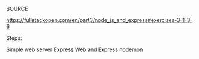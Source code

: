 SOURCE

https://fullstackopen.com/en/part3/node_js_and_express#exercises-3-1-3-6

Steps:

Simple web server
Express
Web and Express
nodemon